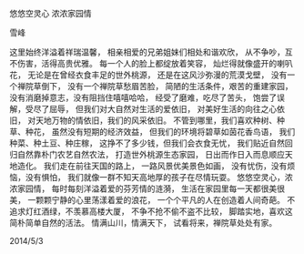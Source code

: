悠悠空灵心 浓浓家园情

雪峰


这里始终洋溢着祥瑞温馨，
相亲相爱的兄弟姐妹们相处和谐欢欣，
从不争吵，互不伤害，活得高贵优雅。
每一个人的脸上都绽放着笑容，
灿烂得就像盛开的喇叭花，
无论是在曾经衣食丰足的世外桃源，
还是在这风沙弥漫的荒漠戈壁，
没有一个禅院草倒下，
没有一个禅院草愁眉苦脸，
简陋的生活条件，艰苦的重建家园，
没有消磨掉意志，没有阻挡住嘻嘻哈哈，
经受了磨难，吃尽了苦头，
饱尝了误解，受尽了屈辱，
但我们对大自然对生活的爱依旧，
对美好生活的向往之心依旧，
对天地万物的情依旧，我们的风采依旧。
不管到哪里，我们喜欢种树、种草、种花，
虽然没有短期的经济效益，
但我们的环境将碧草如茵花香鸟语，
我们种菜、种土豆、种庄稼，
这挣不了多少钱，但我们会衣食无忧，
我们贴近自然回归自然靠朴门农艺自然农法，
打造世外桃源生态家园，
日出而作日入而息顺应天地造化。
我们走在前往天国的路上，
一路风景优美景色如画，
没有忧伤，没有烦恼，没有惧怕，
我们就像一群不知天高地厚的孩子在尽情玩耍。
悠悠空灵心，浓浓家园情，
每时每刻洋溢着爱的芬芳情的涟漪，
生活在家园里每一天都很美很美，
一颗颗宁静的心里荡漾着爱的浪花，
一个个平凡的人在创造着人间奇葩。
不追求灯红酒绿，不羡慕高楼大厦，
不争不抢不偷不盗不比较，
脚踏实地，喜欢这简朴简单自然的活法。
情满山川，情满天下，
试看将来，禅院草处处有家。

2014/5/3



